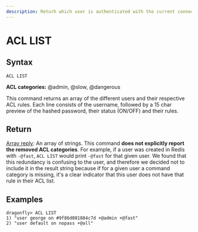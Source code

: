```yaml
---
description: Returh which user is authenticated with the current connection
---
```


# ACL LIST

## Syntax

    ACL LIST

**ACL categories:** @admin, @slow, @dangerous

This command returns an array of the different users and their respective ACL rules.
Each line consists of the username, followed by a 15 char preview of the hashed password, their status (ON/OFF) and their rules.

## Return

[Array reply](https://redis.io/docs/reference/protocol-spec#resp-arrays): An array of strings. This command **does not explicitly report the removed ACL categories**.
For example, if a user was created in Redis with `-@fast`, `ACL LIST` would print `-@fast` for that given user.
We found that this redundancy is confusing to the user, and therefore we decided not to include it in the result string
because if for a given user a command category is missing, it's a clear indicator that this user does not have that rule in their ACL list.

## Examples

```shell
dragonfly> ACL LIST
1) "user george on #9f86d081884c7d +@admin +@fast"
2) "user default on nopass +@all"
```
